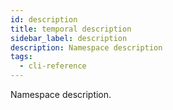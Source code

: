 ```yaml
---
id: description
title: temporal description
sidebar_label: description
description: Namespace description
tags:
  - cli-reference
---
```


Namespace description.
